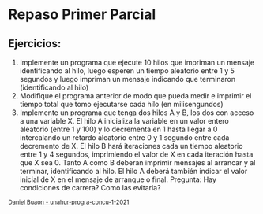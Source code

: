 # Repaso Primer Parcial

## Ejercicios:

1. Implemente un programa que ejecute 10 hilos que impriman un mensaje identificando al hilo, luego esperen un tiempo aleatorio entre 1 y 5 segundos y luego impriman un mensaje indicando que terminaron (identificando al hilo)
2. Modifique el programa anterior de modo que pueda medir e imprimir el tiempo total que tomo ejecutarse cada hilo (en milisengundos)
3. Implemente un programa que tenga dos hilos A y B, los dos con acceso a una variable X. El hilo A inicializa la variable en un valor entero aleatorio (entre 1 y 100) y lo decrementa en 1 hasta llegar a 0 intercalando un retardo aleatorio entre 0 y 1 segundo entre cada decremento de X.
   El hilo B hará iteraciones cada un tiempo aleatorio entre 1 y 4 segundos, imprimiendo el valor de X en cada iteración hasta que X sea 0.
   Tanto A como B deberan imprimir mensajes al arrancar y al terminar, identificando al hilo.
   El hilo A deberá también indicar el valor inicial de X en el mensaje de arranque o final.
   Pregunta: Hay condiciones de carrera? Como las evitaria?




<sub>[Daniel Buaon - unahur-progra-concu-1-2021](https://github.com/unahur-progra-concu-1-2021)</sub>
